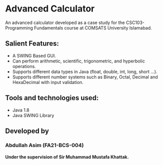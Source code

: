 # Advanced Calculator
An advanced calculator developed as a case study for the CSC103-Programming Fundamentals course at COMSATS University Islamabad. 
## Salient Features:
* A SWING Based GUI.
* Can perform arithmetic, scientific, trigonometric, and hyperbolic operations.
* Supports different data types in Java (float, double, int, long, short ...).
* Supports different number systems such as Binary, Octal, Decimal and HexaDecimal with input validation.
## Tools and technologies used:
* Java 1.8
* Java SWING Library
## Developed by
### Abdullah Asim (FA21-BCS-004)
#### Under the supervision of Sir Muhammad Mustafa Khattak.
